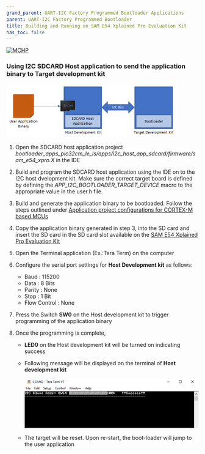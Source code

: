 ```yaml
---
grand_parent: UART-I2C Factory Programmed Bootloader Applications
parent: UART-I2C Factory Programmed Bootloader
title: Building and Running on SAM E54 Xplained Pro Evaluation Kit
has_toc: false
---
```


[![MCHP](https://www.microchip.com/ResourcePackages/Microchip/assets/dist/images/logo.png)](https://www.microchip.com)

### **Using I2C SDCARD Host application to send the application binary to Target development kit**

![host_app_sdcard_setup](images/i2c_bootloader_host_sdcard.png)

1. Open the SDCARD host application project *bootloader_apps_pic32cm_le_ls/apps/i2c_host_app_sdcard/firmware/sam_e54_xpro.X* in the IDE

2. Build and program the SDCARD host application using the IDE on to the I2C host dvelopment kit. Make sure the correct target board is defined by defining the *APP_I2C_BOOTLOADER_TARGET_DEVICE* macro to the appropriate value in the user.h file.

3. Build and generate the application binary to be bootloaded. Follow the steps outlined under [Application project configurations for CORTEX-M based MCUs](https://microchip-mplab-harmony.github.io/bootloader/?GUID-74A00B0A-18C1-47BD-A5F7-5BAFEDDAD130)

4. Copy the application binary generated in step 3, into the SD card and insert the SD card in the SD card slot available on the [SAM E54 Xplained Pro Evaluation Kit](https://www.microchip.com/developmenttools/ProductDetails/atsame54-xpro) 

5. Open the Terminal application (Ex.:Tera Term) on the computer

6. Configure the serial port settings for **Host Development kit** as follows:
    - Baud : 115200
    - Data : 8 Bits
    - Parity : None
    - Stop : 1 Bit
    - Flow Control : None

7. Press the Switch **SW0** on the Host development kit to trigger programming of the application binary

8. Once the programming is complete,
    - **LED0** on the Host development kit will be turned on indicating success

    - Following message will be displayed on the terminal of **Host development kit**

        ![i2c_bootloader_host_app_sdcard_output](images/i2c_bootloader_host_app_sdcard_output.png)

    - The target will be reset. Upon re-start, the boot-loader will jump to the user application    